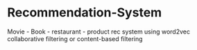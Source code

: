 # Recommendation-System
Movie - Book - restaurant - product rec system using word2vec 
collaborative filtering or content-based filtering
